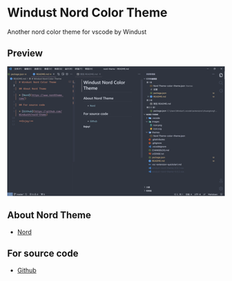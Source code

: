 # Windust Nord Color Theme
Another nord color theme for vscode by Windust
## Preview
![](images/preview.png)
## About Nord Theme

* [Nord](https://www.nordtheme.com/)

## For source code

* [Github](https://github.com/WindustH/nord-theme)